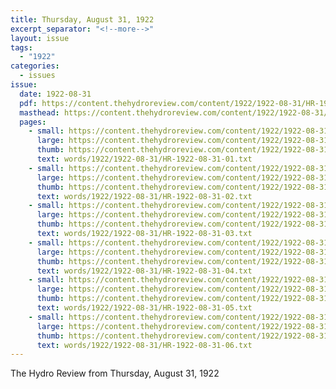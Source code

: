 ```yaml
---
title: Thursday, August 31, 1922
excerpt_separator: "<!--more-->"
layout: issue
tags:
  - "1922"
categories:
  - issues
issue:
  date: 1922-08-31
  pdf: https://content.thehydroreview.com/content/1922/1922-08-31/HR-1922-08-31.pdf
  masthead: https://content.thehydroreview.com/content/1922/1922-08-31/masthead/HR-1922-08-31.jpg
  pages:
    - small: https://content.thehydroreview.com/content/1922/1922-08-31/small/HR-1922-08-31-01.jpg
      large: https://content.thehydroreview.com/content/1922/1922-08-31/large/HR-1922-08-31-01.jpg
      thumb: https://content.thehydroreview.com/content/1922/1922-08-31/thumbnails/HR-1922-08-31-01.jpg
      text: words/1922/1922-08-31/HR-1922-08-31-01.txt
    - small: https://content.thehydroreview.com/content/1922/1922-08-31/small/HR-1922-08-31-02.jpg
      large: https://content.thehydroreview.com/content/1922/1922-08-31/large/HR-1922-08-31-02.jpg
      thumb: https://content.thehydroreview.com/content/1922/1922-08-31/thumbnails/HR-1922-08-31-02.jpg
      text: words/1922/1922-08-31/HR-1922-08-31-02.txt
    - small: https://content.thehydroreview.com/content/1922/1922-08-31/small/HR-1922-08-31-03.jpg
      large: https://content.thehydroreview.com/content/1922/1922-08-31/large/HR-1922-08-31-03.jpg
      thumb: https://content.thehydroreview.com/content/1922/1922-08-31/thumbnails/HR-1922-08-31-03.jpg
      text: words/1922/1922-08-31/HR-1922-08-31-03.txt
    - small: https://content.thehydroreview.com/content/1922/1922-08-31/small/HR-1922-08-31-04.jpg
      large: https://content.thehydroreview.com/content/1922/1922-08-31/large/HR-1922-08-31-04.jpg
      thumb: https://content.thehydroreview.com/content/1922/1922-08-31/thumbnails/HR-1922-08-31-04.jpg
      text: words/1922/1922-08-31/HR-1922-08-31-04.txt
    - small: https://content.thehydroreview.com/content/1922/1922-08-31/small/HR-1922-08-31-05.jpg
      large: https://content.thehydroreview.com/content/1922/1922-08-31/large/HR-1922-08-31-05.jpg
      thumb: https://content.thehydroreview.com/content/1922/1922-08-31/thumbnails/HR-1922-08-31-05.jpg
      text: words/1922/1922-08-31/HR-1922-08-31-05.txt
    - small: https://content.thehydroreview.com/content/1922/1922-08-31/small/HR-1922-08-31-06.jpg
      large: https://content.thehydroreview.com/content/1922/1922-08-31/large/HR-1922-08-31-06.jpg
      thumb: https://content.thehydroreview.com/content/1922/1922-08-31/thumbnails/HR-1922-08-31-06.jpg
      text: words/1922/1922-08-31/HR-1922-08-31-06.txt
---
```


The Hydro Review from Thursday, August 31, 1922

<!--more-->

